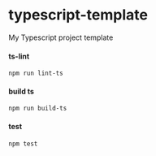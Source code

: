 # typescript-template
My Typescript project template

#### ts-lint

    npm run lint-ts

#### build ts

    npm run build-ts

#### test

    npm test

